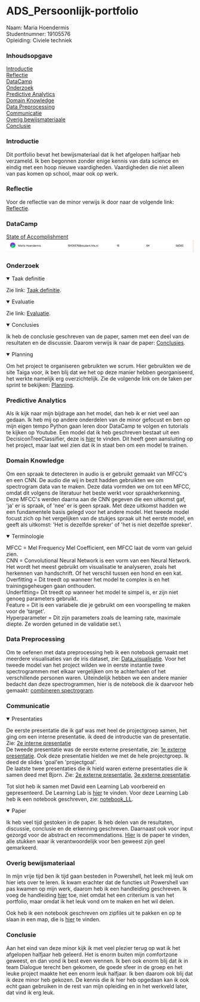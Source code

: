# ADS_Persoonlijk-portfolio

Naam: Maria Hoendermis\
Studentnumner: 19105576\
Opleiding: Civiele techniek

### Inhoudsopgave 
[Introductie](#introductie)\
[Reflectie](#reflectie)\
[DataCamp](#datacamp)\
[Onderzoek](#onderzoek)\
[Predictive Analytics](#predictive-analytics)\
[Domain Knowledge](#domain-knowledge)\
[Data Preprocessing](#data-preprocessing)\
[Communicatie](#communicatie)\
[Overig bewijsmateriaale](#overig-bewijsmateriaal)\
[Conclusie](#conclusie)


### Introductie
Dit portfolio bevat het bewijsmateriaal dat ik het afgelopen halfjaar heb verzameld. Ik ben begonnen zonder enige kennis van data science en eindig met een hoop nieuwe vaardigheden. Vaardigheden die niet alleen van pas komen op school, maar ook op werk.

### Reflectie 
Voor de reflectie van de minor verwijs ik door naar de volgende link: [Reflectie](https://github.com/mhoendermis14/ADS_Persoonlijk-portfolio/blob/main/Reflectie_ADS.pdf).

### DataCamp
[State of Accomplishment](https://github.com/mhoendermis14/ADS_Persoonlijk-portfolio/blob/main/State_of_accomplishments_DataCamp.pdf)\
![Datacamp_scores](https://github.com/mhoendermis14/ADS_Persoonlijk-portfolio/blob/main/datacamp%20score.png)

### Onderzoek

<details open>
<summary>Taak definitie</summary>
  
Zie link: [Taak definitie](https://github.com/mhoendermis14/ADS_Persoonlijk-portfolio/blob/main/Taak_definitie_ADS.pdf).
  
</details>

<details open>
<summary>Evaluatie</summary>
  
Zie link: [Evaluatie](https://github.com/mhoendermis14/ADS_Persoonlijk-portfolio/blob/main/Evaluatie_ADS.pdf).
  
</details>

<details open>
<summary>Conclusies</summary>
  
Ik heb de conclusie geschreven van de paper, samen met een deel van de resultaten en de discussie. Daarom verwijs ik naar de paper: [Conclusies](https://github.com/mhoendermis14/ADS_Persoonlijk-portfolio/blob/main/conclusies%20paper.pdf).
  
</details>

</details>

<details open>
<summary>Planning</summary>
  
Om het project te organiseren gebruikten we scrum. Hier gebruikten we de site Taiga voor, ik ben blij dat we het op deze manier hebben georganiseerd, het werkte namelijk erg overzichtelijk. Zie de volgende link om de taken per sprint te bekijken: [Planning](https://github.com/mhoendermis14/ADS_Persoonlijk-portfolio/blob/main/Scrum_in_Taiga.pdf).
  
</details>

### Predictive Analytics
Als ik kijk naar mijn bijdrage aan het model, dan heb ik er niet veel aan gedaan. Ik heb mij op andere onderdelen van de minor gefocust en ben op mijn eigen tempo Python gaan leren door DataCamp te volgen en tutorials te kijken op Youtube. Een model dat ik heb geschreven bestaat uit een DecisiconTreeClassifier, deze is [hier](https://github.com/mhoendermis14/ADS_Persoonlijk-portfolio/blob/main/DecisionTreeClassifier.pdf) te vinden. Dit heeft geen aansluiting op het project, maar laat wel zien dat ik in staat ben om een model te trainen.

### Domain Knowledge
Om een spraak te detecteren in audio is er gebruikt gemaakt van MFCC's en een CNN. De audio die wij in bezit hadden gebruikten we om spectrogram data van te maken. Deze data vormden we om tot een MFCC, omdat dit volgens de literatuur het beste werkt voor spraakherkenning. Deze MFCC's werden daarna aan de CNN gegeven die een uitkomst gaf, 'ja' er is spraak, of 'nee' er is geen spraak. Met deze uitkomst hadden we een fundamentele basis gelegd voor het andere model. Het tweede model focust zich op het vergelijken van de stukjes spraak uit het eerste model, en geeft als uitkomst: 'Het is dezelfde spreker' of 'het is niet dezelfde spreker'.

<details open>
<summary>Terminologie</summary>
  
MFCC = Mel Frequency Mel Coefficient, een MFCC laat de vorm van geluid zien.\
CNN = Convolutional Neural Network is een vorm van een Neural Network. Het wordt het meest gebruikt om visualisatie te analyseren, zoals het herkennen van handschrift. Of het verschil tussen een hond en een kat.\
Overfitting = Dit treedt op wanneer het model te complex is en het trainingsgeheugen gaan onthouden.\
Underfitting= Dit treedt op wanneer het model te simpel is, er zijn niet genoeg parameters gebruikt.\
Feature = Dit is een variabele die je gebruikt om een voorspelling te maken voor de 'target'.\
Hyperparameter = Dit zijn parameters zoals de learning rate, maximale diepte. Ze worden getuned in de validatie set.\


</details>

### Data Preprocessing
Om te oefenen met data preprocessing heb ik een notebook gemaakt met meerdere visualisaties van de iris dataset, zie: [Data_visualisatie](https://github.com/mhoendermis14/ADS_Persoonlijk-portfolio/blob/main/data%20visualisatie.pdf). 
Voor het tweede model van het project wilden we in eerste instantie twee spectrogrammen met elkaar vergelijken om te achterhalen of het verschillende personen waren. Uiteindelijk hebben we een andere manier bedacht dan deze spectrogrammen, hier is de notebook die ik daarvoor heb gemaakt: [combineren spectrogram](https://github.com/mhoendermis14/ADS_Persoonlijk-portfolio/blob/main/Combining%20images.pdf).

### Communicatie

<details open>
<summary>Presentaties</summary>
  
De eerste presentatie die ik gaf was met heel de projectgroep samen, het ging om een interne presentatie. ik deed de introductie van de presentatie. Zie: [2e interne presentatie](https://github.com/mhoendermis14/ADS_Persoonlijk-portfolio/blob/main/second%20presentation.pdf)\
De tweede presentatie was de eerste externe presentatie, zie: [1e externe presentatie](https://github.com/mhoendermis14/ADS_Persoonlijk-portfolio/blob/main/First%20External%20Presentation.pdf). Ook deze presentatie hielden we met de hele projectgroep. Ik deed de slides 'goal'en 'projectgoal'.\
De laatste twee presentaties die ik hield waren externe presentaties die ik samen deed met Bjorn. Zie: [2e externe presentatie](https://github.com/mhoendermis14/ADS_Persoonlijk-portfolio/blob/main/Second%20External%20Presentation.pdf), [3e externe presentatie](https://github.com/mhoendermis14/ADS_Persoonlijk-portfolio/blob/main/Third%20External%20Presentation.pdf).
  
Tot slot heb ik samen met David een Learning Lab voorbereid en gepresenteerd. De Learning Lab is [hier](https://prezi.com/view/thqP2twqtJYNy0Mc3jK8/) te vinden. Voor deze Learning Lab heb ik een notebook geschreven, zie: [notebook_LL](https://github.com/mhoendermis14/ADS_Persoonlijk-portfolio/blob/main/Learning%20Lab%20-%20Images%20(1).pdf).
  
</details>

<details open>
<summary>Paper</summary>
 
Ik heb veel tijd gestoken in de paper. Ik heb delen van de resultaten, discussie, conclusie en de erkenning geschreven. Daarnaast ook voor input gezorgd voor de abstract en recommendations. [Hier](https://github.com/mhoendermis14/ADS_Persoonlijk-portfolio/blob/main/paper-mijnstukken.pdf) is de paper te vinden, alle stukken waar ik verantwoordelijk voor ben geweest zijn geel gemarkeerd. 
  
</details>


### Overig bewijsmateriaal
In mijn vrije tijd ben ik tijd gaan besteden in Powershell, het leek mij leuk om hier iets over te leren. Ik kwam erachter dat de functies uit Powershell van pas kwamen op mijn werk, daarom heb ik een handleiding geschreven. Ik voeg de handleiding [hier](https://github.com/mhoendermis14/ADS_Persoonlijk-portfolio/blob/main/Powershell_hernoemen.pdf) toe, niet omdat het een criterium is van het portfolio, maar omdat ik het leuk vond om te maken en het wil delen. 

Ook heb ik een notebook geschreven om zipfiles uit te pakken en op te slaan in een map, die is [hier](https://github.com/mhoendermis14/ADS_Persoonlijk-portfolio/blob/main/zipextract.pdf) te vinden.

### Conclusie
Aan het eind van deze minor kijk ik met veel plezier terug op wat ik het afgelopen halfjaar heb geleerd. Het is enorm buiten mijn comfortzone geweest, en dan vond ik best even wennen. Ik ben ook enorm blij dat ik in team Dialogue terecht ben gekomen, de goede sfeer in de groep en het leuke project maakte het een enorm leuk halfjaar. Ik ben daarom ook blij dat ik deze minor heb gekozen. De kennis die ik hier heb opgedaan kan ik ook echt gaan gebruiken in de rest van mijn opleiding en in het werkveld later, dat vind ik erg leuk. 
